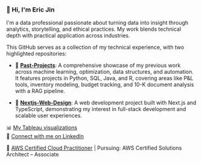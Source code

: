 ### 👋 Hi, I'm Eric Jin

I'm a data professional passionate about turning data into insight through analytics, storytelling, and ethical practices. My work blends technical depth with practical application across industries.

This GitHub serves as a collection of my technical experience, with two highlighted repositories:

- 🔧 **[Past-Projects](https://github.com/ericjin1206/Past-Projects)**: A comprehensive showcase of my previous work across machine learning, optimization, data structures, and automation. It features projects in Python, SQL, Java, and R, covering areas like P&L tools, inventory modeling, budget tracking, and 10-K document analysis with a RAG pipeline.

- 🎨 **[Nextjs-Web-Design](https://github.com/ericjin1206/Nextjs-Web-Design)**: A web development project built with Next.js and TypeScript, demonstrating my interest in full-stack development and scalable user experiences.

📊 [My Tableau visualizations](https://public.tableau.com/app/profile/zhengyao.jin/vizzes)  
💼 [Connect with me on LinkedIn](https://linkedin.com/in/zhengyao-jin-2148b7204)

📜 [AWS Certified Cloud Practitioner](https://www.credly.com/badges/40515f20-eec1-4d68-bc58-7434ada8da23/public_url) | Pursuing: AWS Certified Solutions Architect – Associate

